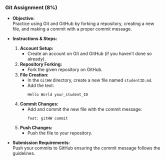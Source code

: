 ### Git Assignment (8%)

- **Objective:**  
  Practice using Git and GitHub by forking a repository, creating a new file, and making a commit with a proper commit message.

- **Instructions & Steps:**  
  1. **Account Setup:**  
     - Create an account on Git and GitHub (if you haven’t done so already).
  2. **Repository Forking:**  
     - Fork the given repository on GitHub.
  3. **File Creation:**  
     - In the `GitHW` directory, create a new file named `studentID.md`.
     - Add the text:  
       ```
       Hello World your_student_ID
       ```
  4. **Commit Changes:**  
     - Add and commit the new file with the commit message:  
       ```
       feat: gitHW commit
       ```
  5. **Push Changes:**  
     - Push the file to your repository.

- **Submission Requirements:**  
  Push your commits to GitHub ensuring the commit message follows the guidelines.